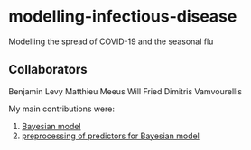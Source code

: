 # modelling-infectious-disease
Modelling the spread of COVID-19 and the seasonal flu

## Collaborators

Benjamin Levy
Matthieu Meeus
Will Fried
Dimitris Vamvourellis

My main contributions were:
 1. [Bayesian model](https://github.com/williamfried/modelling-infectious-disease/blob/master/notebooks/bayesian_model.ipynb)
 2. [preprocessing of predictors for Bayesian model](https://github.com/williamfried/modelling-infectious-disease/blob/master/notebooks/data_preprocessing.ipynb)
